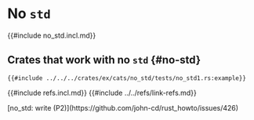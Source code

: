 # No `std`

{{#include no_std.incl.md}}

## Crates that work with no `std` {#no-std}

```rust,editable
{{#include ../../../crates/ex/cats/no_std/tests/no_std1.rs:example}}
```

{{#include refs.incl.md}}
{{#include ../../refs/link-refs.md}}

<div class="hidden">
[no_std: write (P2)](https://github.com/john-cd/rust_howto/issues/426)
</div>
